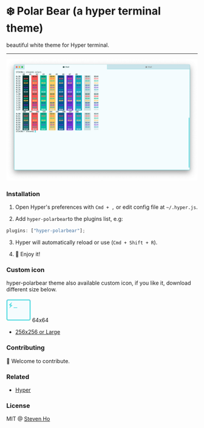 # ❄️ Polar Bear (a hyper terminal theme)

beautiful white theme for Hyper terminal.

---

![Screenshot](/img/Screenshot.png?raw=true "hyper-polarbear theme screenshot")

### Installation

1. Open Hyper's preferences with `Cmd + ,` or edit config file at `~/.hyper.js`.

2. Add `hyper-polarbear`to the plugins list, e.g:

```javascript
plugins: ["hyper-polarbear"];
```

3. Hyper will automatically reload or use (`Cmd + Shift + R`).

4. 🎉 Enjoy it!

### Custom icon

hyper-polarbear theme also available custom icon, if you like it, download different size below.

![64x64](/icon/Hyper-icon-64.png?raw=true "hyper-polarbear theme screenshot") 64x64

- [256x256 or Large](https://github.com/Steven0811/hyper-polarbear/tree/master/icon)

### Contributing

🥶 Welcome to contribute.

### Related

- [Hyper](https://hyper.is/)

### License

MIT @ [Steven Ho](https://stevenho.info)
